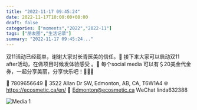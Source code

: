```yaml
---
title: "2022-11-17 09:45:24"
date: 2022-11-17T10:00:00+08:00
draft: false
categories: ["moments","2022","2022-11"]
tags: ["朋友圈","生活记录"]
summary: "2022-11-17 09:45:24..."
---
```


双11活动已经截单，谢谢大家对长青医美的信任。🥰
接下来大家可以启动双11 after活动，在做项目时候发体验感受 。🤔
每个social media 可以有＄20美金代金券，一起分享美丽，分享快乐吧！🥰🤩🥳

📱 7809656649
📍 3522 Allan Dr SW, Edmonton, AB, CA, T6W1A4
🌐 https://ecosmetic.ca/en/
📧 Edmonton@ecosmetic.ca
WeChat linda632388

![Media 1](/Moments/photos/2022-11-17/202211170945240.jpg)

